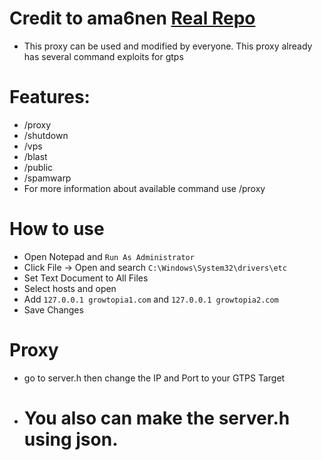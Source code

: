 # Credit to ama6nen [Real Repo](https://github.com/ama6nen/enetproxy)
- This proxy can be used and modified by everyone. This proxy already has several command exploits for gtps

# Features:
- /proxy
- /shutdown
- /vps
- /blast
- /public
- /spamwarp
- For more information about available command use /proxy

# How to use
- Open Notepad and `Run As Administrator`
- Click File -> Open and search `C:\Windows\System32\drivers\etc`
- Set Text Document to All Files
- Select hosts and open
- Add `127.0.0.1 growtopia1.com` and `127.0.0.1 growtopia2.com`
- Save Changes

# Proxy
- go to server.h then change the IP and Port to your GTPS Target
- # You also can make the server.h using json.
